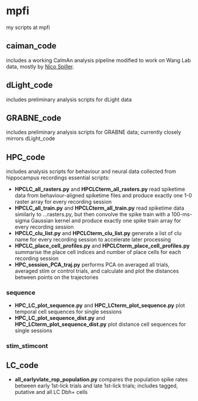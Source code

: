 # mpfi
my scripts at mpfi

## caiman_code
includes a working CaImAn analysis pipeline modified to work on Wang Lab data, mostly by [Nico Spiller](https://github.com/nspiller).

## dLight_code
includes preliminary analysis scripts for dLight data

## GRABNE_code 
includes preliminary analysis scripts for GRABNE data; currently closely mirrors dLight_code 

## HPC_code
includes analysis scripts for behaviour and neural data collected from hippocampus recordings
essential scripts:
- **HPCLC_all_rasters.py** and **HPCLCterm_all_rasters.py** read spiketime data from behaviour-aligned spiketime files and produce exactly one 1-0 raster array for every recording session
- **HPCLC_all_train.py** and **HPCLCterm_all_train.py** read spiketime data similarly to ...rasters.py, but then convolve the spike train with a 100-ms-sigma Gaussian kernel and produce exactly one spike train array for every recording session
- **HPCLC_clu_list.py** and **HPCLCterm_clu_list.py** generate a list of clu name for every recording session to accelerate later processing
- **HPCLC_place_cell_profiles.py** and **HPCLCterm_place_cell_profiles.py** summarise the place cell indices and number of place cells for each recording session
- **HPC_session_PCA_traj.py** performs PCA on averaged all trials, averaged stim or control trials, and calculate and plot the distances between points on the trajectories
### sequence 
- **HPC_LC_plot_sequence.py** and **HPC_LCterm_plot_sequence.py** plot temporal cell sequences for single sessions
- **HPC_LC_plot_sequence_dist.py** and **HPC_LCterm_plot_sequence_dist.py** plot distance cell sequences for single sessions
### stim_stimcont
### 

## LC_code 
- **all_earlyvlate_rop_population.py** compares the population spike rates between early 1st-lick trials and late 1st-lick trials; includes tagged, putative and all LC Dbh+ cells
